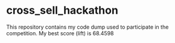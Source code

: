 # cross_sell_hackathon
This repository contains my code dump used to participate in the competition. My best score (lift) is 68.4598
